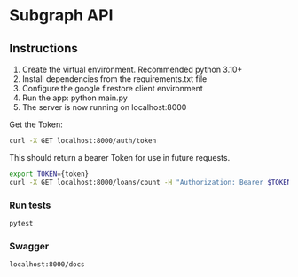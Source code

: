# Subgraph API

## Instructions

1. Create the virtual environment. Recommended python 3.10+
2. Install dependencies from the requirements.txt file
3. Configure the google firestore client environment
4. Run the app: python main.py
5. The server is now running on localhost:8000

Get the Token:
```bash
curl -X GET localhost:8000/auth/token
```
This should return a bearer Token for use in future requests.
```bash
export TOKEN={token}
curl -X GET localhost:8000/loans/count -H "Authorization: Bearer $TOKEN"
```

### Run tests
```bash
pytest
```

### Swagger
```url
localhost:8000/docs
```